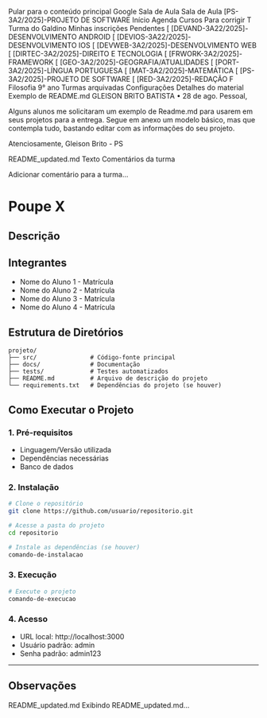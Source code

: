 Pular para o conteúdo principal
Google Sala de Aula
Sala de Aula
[PS-3A2/2025]-PROJETO DE SOFTWARE
Início
Agenda
Cursos
Para corrigir
T
Turma do Galdino
Minhas inscrições
Pendentes
[
[DEVAND-3A22/2025]-DESENVOLVIMENTO ANDROID
[
[DEVIOS-3A22/2025]-DESENVOLVIMENTO IOS
[
[DEVWEB-3A2/2025]-DESENVOLVIMENTO WEB
[
[DIRTEC-3A2/2025]-DIREITO E TECNOLOGIA
[
[FRWORK-3A2/2025]-FRAMEWORK
[
[GEO-3A2/2025]-GEOGRAFIA/ATUALIDADES
[
[PORT-3A2/2025]-LÍNGUA PORTUGUESA
[
[MAT-3A2/2025]-MATEMÁTICA
[
[PS-3A2/2025]-PROJETO DE SOFTWARE
[
[RED-3A2/2025]-REDAÇÃO
F
Filosofia 9° ano
Turmas arquivadas
Configurações
Detalhes do material
Exemplo de README.md
GLEISON BRITO BATISTA
•
28 de ago.
Pessoal,

Alguns alunos me solicitaram um exemplo de Readme.md para usarem em seus projetos para a entrega. Segue em anexo um modelo básico, mas que contempla tudo, bastando editar com as informações do seu projeto.

Atenciosamente,
Gleison Brito - PS

README_updated.md
Texto
Comentários da turma

Adicionar comentário para a turma...

# Poupe X
<!-- Substitua pelo nome do projeto -->

## Descrição
<!-- Escreva aqui um resumo do projeto, sua finalidade e principais funcionalidades -->

## Integrantes
<!-- Liste todos os integrantes do grupo no formato Nome - Matrícula -->
- Nome do Aluno 1 - Matrícula
- Nome do Aluno 2 - Matrícula
- Nome do Aluno 3 - Matrícula
- Nome do Aluno 4 - Matrícula

## Estrutura de Diretórios
<!-- Mostre a estrutura básica do projeto -->
```
projeto/
├── src/               # Código-fonte principal
├── docs/              # Documentação
├── tests/             # Testes automatizados
├── README.md          # Arquivo de descrição do projeto
└── requirements.txt   # Dependências do projeto (se houver)
```

## Como Executar o Projeto

### 1. Pré-requisitos
<!-- Liste os requisitos necessários, como linguagens, frameworks, bibliotecas, banco de dados, etc. -->
- Linguagem/Versão utilizada
- Dependências necessárias
- Banco de dados

### 2. Instalação
<!-- Explique como preparar o ambiente -->
```bash
# Clone o repositório
git clone https://github.com/usuario/repositorio.git

# Acesse a pasta do projeto
cd repositorio

# Instale as dependências (se houver)
comando-de-instalacao
```

### 3. Execução
<!-- Explique como rodar o projeto -->
```bash
# Execute o projeto
comando-de-execucao
```

### 4. Acesso
<!-- Informe como acessar a aplicação (por exemplo, URL local ou credenciais de teste) -->
- URL local: http://localhost:3000  
- Usuário padrão: admin  
- Senha padrão: admin123  

---

## Observações
<!-- Coloque aqui informações adicionais, como problemas conhecidos, melhorias futuras ou instruções extras -->
README_updated.md
Exibindo README_updated.md…
